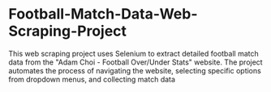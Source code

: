 # Football-Match-Data-Web-Scraping-Project
This web scraping project uses Selenium to extract detailed football match data from the "Adam Choi - Football Over/Under Stats" website. The project automates the process of navigating the website, selecting specific options from dropdown menus, and collecting match data

